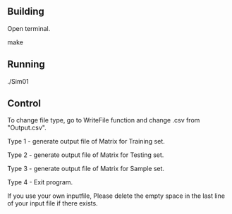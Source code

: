 ## Building

Open terminal.

make


## Running

./Sim01

## Control

To change file type, go to WriteFile function and change .csv from "Output.csv".

Type 1 - generate output file of Matrix for Training set.

Type 2 - generate output file of Matrix for Testing set.

Type 3 - generate output file of Matrix for Sample set.

Type 4 - Exit program.


If you use your own inputfile, Please delete the empty space in the last line of your input file if there exists.

